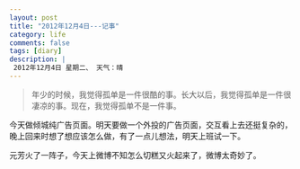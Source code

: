 ```yaml
---
layout: post
title: "2012年12月4日---记事"
category: life
comments: false
tags: [diary]
description: |
 2012年12月4日 星期二、 天气：晴
---
```


> ​年少的时候，我觉得孤单是一件很酷的事。长大以后，我觉得孤单是一件很凄凉的事。现在，我觉得孤单不是一件事。

今天做倾城纯广告页面。明天要做一个外投的广告页面，交互看上去还挺复杂的，晚上回来时想了想应该怎么做，有了一点儿想法，明天上班试一下。

元芳火了一阵子，今天上微博不知怎么切糕又火起来了，微博太奇妙了。


